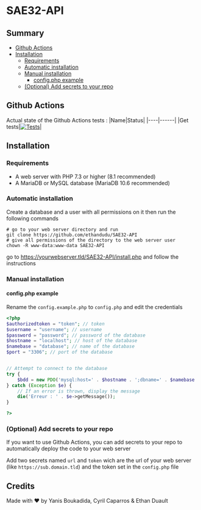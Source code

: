 # SAE32-API
## Summary
- [Github Actions](#Github_Actions)
- [Installation](#Installation)
    - [Requirements](#Requirements)
    - [Automatic installation](#Automatic_installation)
    - [Manual installation](#Manual_installation)
        - [config.php example](#config.php_example)
    - [(Optional) Add secrets to your repo](#(Optional)_Add_secrets_to_your_repo)

## Github Actions
Actual state of the Github Actions tests :
|Name|Status|
|----|------|
|Get tests|[![Tests](https://github.com/ethandudu/SAE32-API/actions/workflows/tests.yml/badge.svg?branch=main)](https://github.com/ethandudu/SAE32-API/actions/workflows/tests.yml)|
## Installation
### Requirements
- A web server with PHP 7.3 or higher (8.1 recommended)
- A MariaDB or MySQL database (MariaDB 10.6 recommended)
### Automatic installation
Create a database and a user with all permissions on it then run the following commands
```
# go to your web server directory and run
git clone https://github.com/ethandudu/SAE32-API
# give all permissions of the directory to the web server user
chown -R www-data:www-data SAE32-API
```
go to https://yourwebserver.tld/SAE32-API/install.php and follow the instructions
### Manual installation
#### config.php example
Rename the `config.example.php` to `config.php` and edit the credentials
```php
<?php
$authorizedtoken = "token"; // token
$username = "username"; // username
$password = "password"; // password of the database
$hostname = "localhost"; // host of the database
$namebase = "database"; // name of the database
$port = "3306"; // port of the database


// Attempt to connect to the database
try {
    $bdd = new PDO('mysql:host=' . $hostname . ';dbname=' . $namebase . '', $username, $password);
} catch (Exception $e) {
    // If an error is thrown, display the message
    die('Erreur : ' . $e->getMessage());
}

?>
```
### (Optional) Add secrets to your repo
If you want to use Github Actions, you can add secrets to your repo to automatically deploy the code to your web server

Add two secrets named `url` and `token` wich are the url of your web server (like `https://sub.domain.tld`) and the token set in the `config.php` file

## Credits
Made with ❤️ by Yanis Boukadida, Cyril Caparros & Ethan Duault